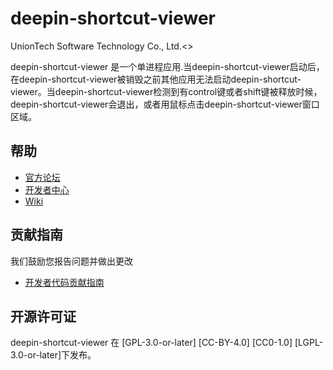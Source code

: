 # deepin-shortcut-viewer

UnionTech Software Technology Co., Ltd.<>

deepin-shortcut-viewer 是一个单进程应用.当deepin-shortcut-viewer启动后，在deepin-shortcut-viewer被销毁之前其他应用无法启动deepin-shortcut-viewer。当deepin-shortcut-viewer检测到有control键或者shift键被释放时候，deepin-shortcut-viewer会退出，或者用鼠标点击deepin-shortcut-viewer窗口区域。

## 帮助

- [官方论坛](https://bbs.deepin.org/) 
- [开发者中心](https://github.com/linuxdeepin/developer-center) 
- [Wiki](https://wiki.deepin.org/)


## 贡献指南

我们鼓励您报告问题并做出更改

- [开发者代码贡献指南](https://github.com/linuxdeepin/developer-center/wiki/Contribution-Guidelines-for-Developers) 


## 开源许可证

deepin-shortcut-viewer 在 [GPL-3.0-or-later] [CC-BY-4.0] [CC0-1.0] [LGPL-3.0-or-later]下发布。
